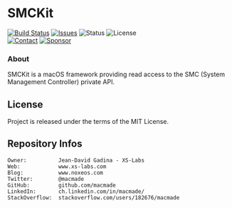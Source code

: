 SMCKit
======

[![Build Status](https://img.shields.io/github/workflow/status/macmade/SMCKit/ci-mac?label=macOS&logo=apple)](https://github.com/macmade/SMCKit/actions/workflows/ci-mac.yaml)
[![Issues](http://img.shields.io/github/issues/macmade/SMCKit.svg?logo=github)](https://github.com/macmade/SMCKit/issues)
![Status](https://img.shields.io/badge/status-active-brightgreen.svg?logo=git)
![License](https://img.shields.io/badge/license-mit-brightgreen.svg?logo=open-source-initiative)  
[![Contact](https://img.shields.io/badge/follow-@macmade-blue.svg?logo=twitter&style=social)](https://twitter.com/macmade)
[![Sponsor](https://img.shields.io/badge/sponsor-macmade-pink.svg?logo=github-sponsors&style=social)](https://github.com/sponsors/macmade)

### About

SMCKit is a macOS framework providing read access to the SMC (System Management Controller) private API.

License
-------

Project is released under the terms of the MIT License.

Repository Infos
----------------

    Owner:          Jean-David Gadina - XS-Labs
    Web:            www.xs-labs.com
    Blog:           www.noxeos.com
    Twitter:        @macmade
    GitHub:         github.com/macmade
    LinkedIn:       ch.linkedin.com/in/macmade/
    StackOverflow:  stackoverflow.com/users/182676/macmade
